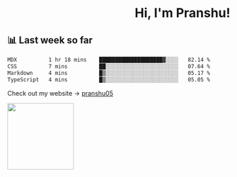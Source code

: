 <div align="right" >
   
   <H1>Hi, I'm Pranshu!</H1>

</div>

## 📊 Last week so far
<!--START_SECTION:waka-->

```txt
MDX          1 hr 18 mins    ████████████████████▓░░░░   82.14 %
CSS          7 mins          ██░░░░░░░░░░░░░░░░░░░░░░░   07.64 %
Markdown     4 mins          █▒░░░░░░░░░░░░░░░░░░░░░░░   05.17 %
TypeScript   4 mins          █▒░░░░░░░░░░░░░░░░░░░░░░░   05.05 %
```

<!--END_SECTION:waka-->

Check out my website -> [pranshu05](https://pranshu05.vercel.app)

<img align="left" width="150" src="https://user-images.githubusercontent.com/70943732/209951571-93b7afe5-f523-4683-b725-5d94b287e94e.png">

